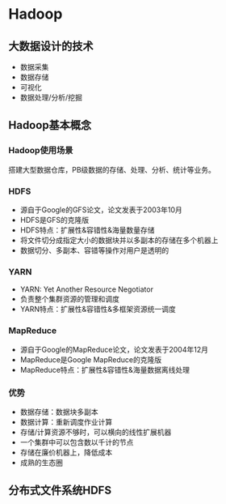 # Hadoop

## 大数据设计的技术

- 数据采集
- 数据存储
- 可视化
- 数据处理/分析/挖掘

## Hadoop基本概念

### Hadoop使用场景

搭建大型数据仓库，PB级数据的存储、处理、分析、统计等业务。

### HDFS

- 源自于Google的GFS论文，论文发表于2003年10月
- HDFS是GFS的克隆版
- HDFS特点：扩展性&容错性&海量数量存储
- 将文件切分成指定大小的数据块并以多副本的存储在多个机器上
- 数据切分、多副本、容错等操作对用户是透明的

### YARN

- YARN: Yet Another Resource Negotiator
- 负责整个集群资源的管理和调度
- YARN特点：扩展性&容错性&多框架资源统一调度

### MapReduce

- 源自于Google的MapReduce论文，论文发表于2004年12月
- MapReduce是Google MapReduce的克隆版
- MapReduce特点：扩展性&容错性&海量数据离线处理

### 优势

- 数据存储：数据块多副本
- 数据计算：重新调度作业计算
- 存储/计算资源不够时，可以横向的线性扩展机器
- 一个集群中可以包含数以千计的节点
- 存储在廉价机器上，降低成本
- 成熟的生态圈

## 分布式文件系统HDFS

